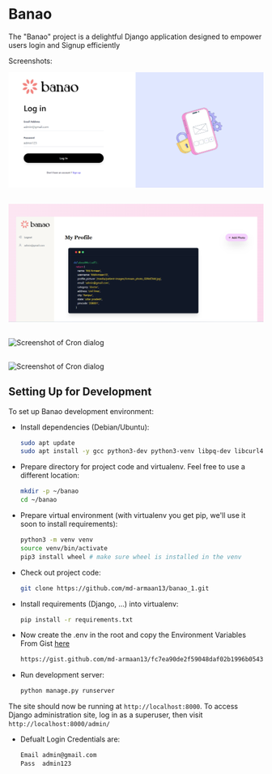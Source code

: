 # Banao



The "Banao" project is a delightful Django application designed to empower users login and Signup efficiently

Screenshots:

![Screenshot of Period/Grace dialog](/static/common/images/loginpage.png "Period/Grace Dialog")

##

![Screenshot of Cron dialog](/static/common/images/musicpage.png "Cron Dialog")

##
![Screenshot of Cron dialog](/static/common/images/blog.png "Cron Dialog")

##
![Screenshot of Cron dialog](/static/common/images/createblog.png "Cron Dialog")



## Setting Up for Development

To set up Banao development environment:

* Install dependencies (Debian/Ubuntu):

  ```sh
  sudo apt update
  sudo apt install -y gcc python3-dev python3-venv libpq-dev libcurl4-openssl-dev libssl-dev
  ```

* Prepare directory for project code and virtualenv. Feel free to use a
  different location:

  ```sh
  mkdir -p ~/banao 
  cd ~/banao
  ```

* Prepare virtual environment
  (with virtualenv you get pip, we'll use it soon to install requirements):

  ```sh
  python3 -m venv venv
  source venv/bin/activate
  pip3 install wheel # make sure wheel is installed in the venv
  ```

* Check out project code:

  ```sh
  git clone https://github.com/md-armaan13/banao_1.git
  ```

* Install requirements (Django, ...) into virtualenv:

  ```sh
  pip install -r requirements.txt
  ```


* Now create the .env in the root and copy the Environment Variables From Gist [here](https://gist.github.com/md-armaan13/fc7ea90de2f59048daf02b1996b05439)

  ```sh
  https://gist.github.com/md-armaan13/fc7ea90de2f59048daf02b1996b05439
  ```




* Run development server:

  ```sh
  python manage.py runserver
  ```

The site should now be running at `http://localhost:8000`.
To access Django administration site, log in as a superuser, then
visit `http://localhost:8000/admin/`
* Defualt Login Credentials are:

  ```sh
  Email admin@gmail.com
  Pass  admin123
  ```

